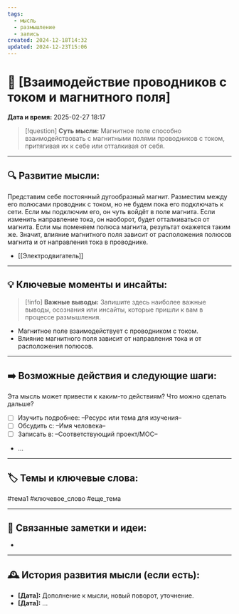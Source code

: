```yaml
---
tags:
  - мысль
  - размышление
  - запись
created: 2024-12-18T14:32
updated: 2024-12-23T15:06
---
```


# 💭  [Взаимодействие проводников с током и магнитного поля]

**Дата и время:** 2025-02-27 18:17

> [!question] **Суть мысли:**
> Магнитное поле способно взаимодействовать с магнитными полями проводников с током, притягивая их к себе или отталкивая от себя.

---

## 🔍 Развитие мысли:

Представим себе постоянный дугообразный магнит. Разместим между его полюсами проводник с током, но не будем пока его подключать к сети. Если мы подключим его, он чуть войдёт в поле магнита. Если изменить направление тока, он наоборот, будет отталкиваться от магнита. Если мы поменяем полюса магнита, результат окажется таким же. Значит, влияние магнитного поля зависит от расположения полюсов магнита и от направления тока в проводнике.

- [[Электродвигатель]]

---

## 💡 Ключевые моменты и инсайты:

> [!info] **Важные выводы:**
> Запишите здесь наиболее важные выводы, осознания или инсайты, которые пришли к вам в процессе размышления.

- Магнитное поле взаимодействует с проводником с током.
- Влияние магнитного поля зависит от направления тока и от расположения полюсов.

---

## ➡️ Возможные действия и следующие шаги:

Эта мысль может привести к каким-то действиям? Что можно сделать дальше?

- [ ] Изучить подробнее: –Ресурс или тема для изучения–
- [ ] Обсудить с: –Имя человека–
- [ ] Записать в: –Соответствующий проект/MOC–
- ...

---

## 🏷️ Темы и ключевые слова:

#тема1 #ключевое_слово #еще_тема

---

## 🔄 Связанные заметки и идеи:

- 

---

## 🕰️ История развития мысли (если есть):

* **[Дата]:**  Дополнение к мысли, новый поворот, уточнение.
* **[Дата]:**  ...